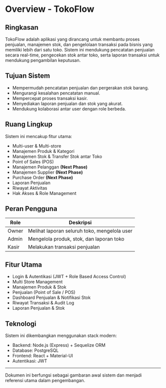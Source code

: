 # Overview - TokoFlow

## Ringkasan

TokoFlow adalah aplikasi yang dirancang untuk membantu proses penjualan, manajemen stok, dan pengelolaan transaksi pada bisnis yang memiliki lebih dari satu toko. Sistem ini mendukung pencatatan penjualan secara real-time, pengecekan stok antar toko, serta laporan transaksi untuk mendukung pengambilan keputusan.

## Tujuan Sistem

- Mempermudah pencatatan penjualan dan pergerakan stok barang.
- Mengurangi kesalahan pencatatan manual.
- Mempercepat proses transaksi kasir.
- Menyediakan laporan penjualan dan stok yang akurat.
- Mendukung kolaborasi antar user dengan role berbeda.

## Ruang Lingkup

Sistem ini mencakup fitur utama:

- Multi-user & Multi-store
- Manajemen Produk & Kategori
- Manajemen Stok & Transfer Stok antar Toko
- Point of Sales (POS)
- Manajemen Pelanggan **(Next Phase)**
- Manajemen Supplier **(Next Phase)**
- Purchase Order **(Next Phase)**
- Laporan Penjualan
- Riwayat Aktivitas
- Hak Akses & Role Management

## Peran Pengguna

| Role  | Deskripsi                                    |
| ----- | -------------------------------------------- |
| Owner | Melihat laporan seluruh toko, mengelola user |
| Admin | Mengelola produk, stok, dan laporan toko     |
| Kasir | Melakukan transaksi penjualan                |

## Fitur Utama

- Login & Autentikasi (JWT + Role Based Access Control)
- Multi Store Management
- Manajemen Produk & Stok
- Penjualan (Point of Sale / POS)
- Dashboard Penjualan & Notifikasi Stok
- Riwayat Transaksi & Audit Log
- Laporan Penjualan & Stok

## Teknologi

Sistem ini dikembangkan menggunakan stack modern:

- Backend: Node.js (Express) + Sequelize ORM
- Database: PostgreSQL
- Frontend: React + Material-UI
- Autentikasi: JWT

---

Dokumen ini berfungsi sebagai gambaran awal sistem dan menjadi referensi utama dalam pengembangan.
